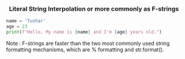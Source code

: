 ###   Literal String Interpolation or more commonly as F-strings 

```python
name = 'Tushar'
age = 23
print(f"Hello, My name is {name} and I'm {age} years old.")
```
Note : F-strings are faster than the two most commonly used string formatting mechanisms, which are % formatting and str.format(). 

